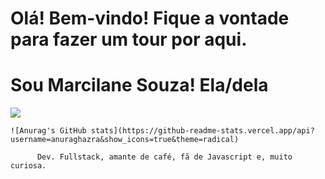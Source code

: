 # Olá! Bem-vindo! Fique a vontade para fazer um tour por aqui.
# Sou Marcilane Souza! Ela/dela

<img src = "https://3.bp.blogspot.com/-cZ5pOYfMvGk/VspMuXf40MI/AAAAAAAAC2o/fGMcCZazKfQ/s1600/inspectocat.jpg">

    ![Anurag's GitHub stats](https://github-readme-stats.vercel.app/api?username=anuraghazra&show_icons=true&theme=radical)
         
          Dev. Fullstack, amante de café, fã de Javascript e, muito curiosa.
          

